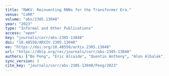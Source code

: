 ```yaml
---
title: "RWKV: Reinventing RNNs for the Transformer Era."
venue: "CoRR"
volume: "abs/2305.13048"
year: "2023"
type: "Informal and Other Publications"
access: "open"
key: "journals/corr/abs-2305-13048"
doi: "10.48550/ARXIV.2305.13048"
ee: "https://doi.org/10.48550/arXiv.2305.13048"
url: "https://dblp.org/rec/journals/corr/abs-2305-13048"
authors: ["Bo Peng", "Eric Alcaide", "Quentin Anthony", "Alon Albalak", "Samuel Arcadinho", "Huanqi Cao", "Xin Cheng", "Michael Chung", "Matteo Grella", "Kranthi Kiran G. V.", "Xuzheng He", "Haowen Hou", "Przemyslaw Kazienko", "Jan Kocon", "Jiaming Kong", "Bartlomiej Koptyra", "Hayden Lau", "Krishna Sri Ipsit Mantri", "Ferdinand Mom", "Atsushi Saito", "Xiangru Tang", "Bolun Wang", "Johan S. Wind", "Stanislaw Wozniak", "Ruichong Zhang", "Zhenyuan Zhang", "Qihang Zhao", "Peng Zhou", "Jian Zhu", "Rui-Jie Zhu"]
sync_version: 3
cite_key: "journals/corr/abs-2305-13048/Peng/2023"
---
```

